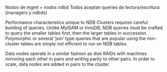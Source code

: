 Nodos de mgmt + nodos ndbd
Todos aceptan queries de lectura/escritura (managers y ndbds)


Performance characteristics unique to NDB Clusters requires careful building of queries. Unlike MyISAM or
InnoDB, NDB queries must be crafted to query the smaller tables first, then the larger tables in succession. Polymorphic or
several ‘join’ type queries that are popular using the non-cluster tables are simply not efficient to run on NDB tables.



Data nodes operate in a similar fashion as disk RAIDs with machines mirroring each other in pairs and writing parity to other pairs.
In order to scale, data nodes are added in pairs to the cluster.
